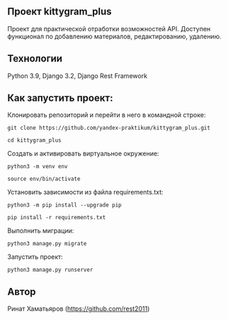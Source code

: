 ## Проект kittygram_plus

Проект для практической отработки возможностей API. Доступен функционал по добавлению материалов, редактированию, удалению.

## Технологии

Python 3.9, Django 3.2, Django Rest Framework

## Как запустить проект:

Клонировать репозиторий и перейти в него в командной строке:

```
git clone https://github.com/yandex-praktikum/kittygram_plus.git
```

```
cd kittygram_plus
```

Cоздать и активировать виртуальное окружение:

```
python3 -m venv env
```

```
source env/bin/activate
```

Установить зависимости из файла requirements.txt:

```
python3 -m pip install --upgrade pip
```

```
pip install -r requirements.txt
```

Выполнить миграции:

```
python3 manage.py migrate
```

Запустить проект:

```
python3 manage.py runserver
```

## Автор 
Ринат Хаматьяров (https://github.com/rest2011)
